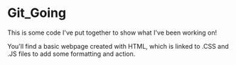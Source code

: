 Git_Going
=========

This is some code I've put together to show what I've been working on!

You'll find a basic webpage created with HTML, which is linked to .CSS and .JS files to add some formatting and action.  
